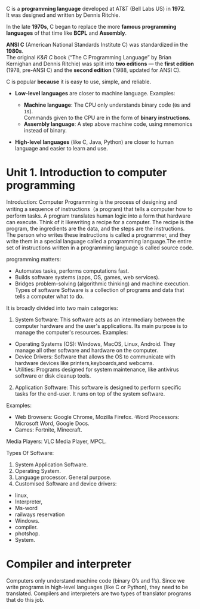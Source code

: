 C is a **programming language** developed at AT&T (Bell Labs US) in **1972**.  
It was designed and written by Dennis Ritchie.  

In the late **1970s**, C began to replace the more **famous programming languages** of that time like **BCPL** and **Assembly**.  

**ANSI C** (American National Standards Institute C) was standardized in the **1980s**.  
The original *K&R C* book (“The C Programming Language” by Brian Kernighan and Dennis Ritchie) was split into **two editions** — the **first edition** (1978, pre-ANSI C) and the **second edition** (1988, updated for ANSI C).

C is popular **because** it is easy to use, simple, and reliable.

- **Low-level languages** are closer to machine language. Examples:
  - **Machine language**: The CPU only understands binary code (`0`s and `1`s).  
    Commands given to the CPU are in the form of **binary instructions**.  
  - **Assembly language**: A step above machine code, using mnemonics instead of binary.

- **High-level languages** (like C, Java, Python) are closer to human language and easier to learn and use.


# Unit 1. Introduction to computer programming

Introduction: Computer Programming is the process of designing and writing a sequence of instructions（a program) that tells a computer how to perform tasks. A program translates human logic into a form that hardware can execute.
Think of it likewriting a recipe for a computer. The recipe is the program, the ingredients are the data, and the steps are the instructions. The person who writes these instructions is called a programmer, and they write them in a special language called a programming
language.The entire set of instructions written in a programming language is called source
code.

programming matters:
- Automates tasks, performs computations fast.
- Builds software systems (apps, OS, games, web services).
- Bridges problem-solving (algorithmic thinking) and machine execution.
Types of software
Software is a collection of programs and data that tells a computer what to do. 

It is broadly
divided into two main categories:

1. System Software: This software acts as an intermediary between the computer hardware and the user's applications. Its main purpose is to manage the computer's
resources. Examples:
- Operating Systems (OS): Windows, MacOS, Linux, Android. They manage all
other software and hardware on the computer.
- Device Drivers: Software that allows the OS to communicate with hardware
devices like printers,keyboards,and webcams.
- Utilities: Programs designed for system maintenance, like antivirus software or disk cleanup tools.

2. Application Software: This software is designed to perform specific tasks for the end-user. It runs on top of the system software.

Examples:
- Web Browsers: Google Chrome, Mozilla Firefox.
·Word Processors: Microsoft Word, Google Docs.
- Games: Fortnite, Minecraft.

Media Players: VLC Media Player, MPCL.

Types Of Software:
1. System Application
Software.
2. Operating System.
3. Language processor.
General purpose.
4. Customised Software
and device drivers:
- linux,
- Interpreter,
- Ms-word
- railways reservation
- Windows.
- compiler.
- photshop.
- System.

# Compiler and interpreter

Computers only understand machine code (binary O’s and 1’s). Since we write programs in high-level languages (like C or Python), they need to be translated. Compilers and
interpreters are two types of translator programs that do this job.
